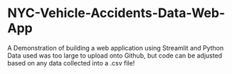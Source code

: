 # NYC-Vehicle-Accidents-Data-Web-App
A Demonstration of building a web application using Streamlit and Python
Data used was too large to upload onto Github, but code can be adjusted based on any data collected into a .csv file!
